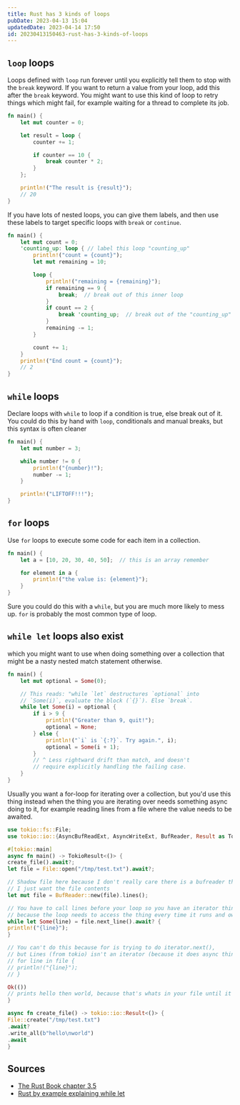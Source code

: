```yaml
---
title: Rust has 3 kinds of loops
pubDate: 2023-04-13 15:04
updatedDate: 2023-04-14 17:50
id: 20230413150463-rust-has-3-kinds-of-loops
---
```


## `loop` loops

Loops defined with `loop` run forever until you explicitly tell them to stop with the `break` keyword. If you want to return a value from your loop, add this after the `break` keyword. You might want to use this kind of loop to retry things which might fail, for example waiting for a thread to complete its job.

```rust
fn main() {
    let mut counter = 0;

    let result = loop {
        counter += 1;

        if counter == 10 {
            break counter * 2;
        }
    };

    println!("The result is {result}");
    // 20
}
```

If you have lots of nested loops, you can give them labels, and then use these labels to target specific loops with `break` or `continue`.

```rust
fn main() {
    let mut count = 0;
    'counting_up: loop { // label this loop "counting_up"
        println!("count = {count}");
        let mut remaining = 10;

        loop {
            println!("remaining = {remaining}");
            if remaining == 9 {
                break;  // break out of this inner loop
            }
            if count == 2 {
                break 'counting_up;  // break out of the "counting_up" loop
            }
            remaining -= 1;
        }

        count += 1;
    }
    println!("End count = {count}");
    // 2
}
```

## `while` loops

Declare loops with `while` to loop if a condition is true, else break out of it. You could do this by hand with `loop`, conditionals and manual breaks, but this syntax is often cleaner

```rust
fn main() {
    let mut number = 3;

    while number != 0 {
        println!("{number}!");
        number -= 1;
    }

    println!("LIFTOFF!!!");
}
```

## `for` loops

Use `for` loops to execute some code for each item in a collection.

```rust
fn main() {
    let a = [10, 20, 30, 40, 50];  // this is an array remember

    for element in a {
        println!("the value is: {element}");
    }
}
```

Sure you could do this with a `while`, but you are much more likely to mess up. `for` is probably the most common type of loop.

## `while let` loops also exist

which you might want to use when doing something over a collection that might be a nasty nested match statement otherwise.

```rust
fn main() {
    let mut optional = Some(0);

    // This reads: "while `let` destructures `optional` into
    // `Some(i)`, evaluate the block (`{}`). Else `break`.
    while let Some(i) = optional {
        if i > 9 {
            println!("Greater than 9, quit!");
            optional = None;
        } else {
            println!("`i` is `{:?}`. Try again.", i);
            optional = Some(i + 1);
        }
        // ^ Less rightward drift than match, and doesn't
        // require explicitly handling the failing case.
    }
}
```

Usually you want a for-loop for iterating over a collection, but you'd use this thing instead when the thing you are iterating over needs something async doing to it, for example reading lines from a file where the value needs to be awaited.

```rust
use tokio::fs::File;
use tokio::io::{AsyncBufReadExt, AsyncWriteExt, BufReader, Result as TokioResult};

#[tokio::main]
async fn main() -> TokioResult<()> {
create_file().await?;
let file = File::open("/tmp/test.txt").await?;

// Shadow file here because I don't really care there is a bufreader thingy,
// I just want the file contents
let mut file = BufReader::new(file).lines();

// You have to call lines before your loop so you have an iterator thingy, not a BufReader,
// because the loop needs to access the thing every time it runs and ownership things
while let Some(line) = file.next_line().await? {
println!("{line}");
}

// You can't do this because for is trying to do iterator.next(),
// but Lines (from tokio) isn't an iterator (because it does async things it's a stream)
// for line in file {
// println!("{line}");
// }

Ok(())
// prints hello then world, because that's whats in your file until it runs out of lines
}

async fn create_file() -> tokio::io::Result<()> {
File::create("/tmp/test.txt")
.await?
.write_all(b"hello\nworld")
.await
}
```

## Sources

- [The Rust Book chapter 3.5](https://rust-book.cs.brown.edu/ch03-05-control-flow.html#repetition-with-loops)
- [Rust by example explaining while let](https://doc.rust-lang.org/rust-by-example/flow_control/while_let.html)
